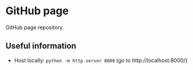 # GitHub page
GitHub page repository.

## Useful information
- Host locally: `python -m http.server 8000` (go to http://localhost:8000/)
